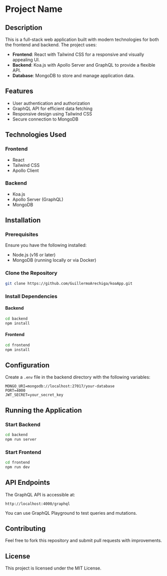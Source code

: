 # Project Name

## Description
This is a full-stack web application built with modern technologies for both the frontend and backend. The project uses:

- **Frontend**: React with Tailwind CSS for a responsive and visually appealing UI.
- **Backend**: Koa.js with Apollo Server and GraphQL to provide a flexible API.
- **Database**: MongoDB to store and manage application data.

## Features
- User authentication and authorization
- GraphQL API for efficient data fetching
- Responsive design using Tailwind CSS
- Secure connection to MongoDB

## Technologies Used

### Frontend
- React
- Tailwind CSS
- Apollo Client

### Backend
- Koa.js
- Apollo Server (GraphQL)
- MongoDB

## Installation

### Prerequisites
Ensure you have the following installed:
- Node.js (v16 or later)
- MongoDB (running locally or via Docker)

### Clone the Repository
```sh
git clone https://github.com/GuillermoArechiga/koaApp.git
```

### Install Dependencies
#### Backend
```sh
cd backend
npm install
```
#### Frontend
```sh
cd frontend
npm install
```

## Configuration
Create a `.env` file in the backend directory with the following variables:
```
MONGO_URI=mongodb://localhost:27017/your-database
PORT=4000
JWT_SECRET=your_secret_key
```

## Running the Application

### Start Backend
```sh
cd backend
npm run server
```

### Start Frontend
```sh
cd frontend
npm run dev
```

## API Endpoints
The GraphQL API is accessible at:
```
http://localhost:4000/graphql
```
You can use GraphQL Playground to test queries and mutations.

## Contributing
Feel free to fork this repository and submit pull requests with improvements.

## License
This project is licensed under the MIT License.


